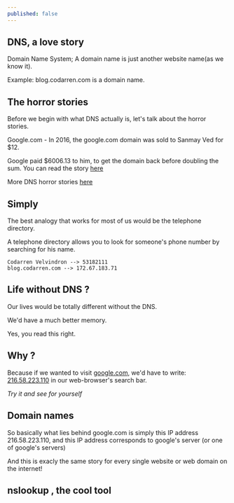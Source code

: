 ```yaml
---
published: false
---
```

## DNS, a love story
Domain Name System; A domain name is just another website name(as we know it).

Example: blog.codarren.com is a domain name.

## The horror stories
Before we begin with what DNS actually is, let's talk about the horror stories.

Google.com - In 2016, the google.com domain was sold to Sanmay Ved for $12. 

Google paid $6006.13 to him, to get the domain back before doubling the sum.
You can read the story [here](https://www.theverge.com/2016/1/29/10868404/google-reveals-how-much-it-paid-the-guy-who-bought-google-com)


More DNS horror stories [here](https://bluecatnetworks.com/blog/6-dns-horror-stories-halloween/)

## Simply
The best analogy that works for most of us would be the telephone directory.

A telephone directory allows you to look for someone's phone number by searching for his name.

```
Codarren Velvindron --> 53182111
blog.codarren.com --> 172.67.183.71
```

## Life without DNS ?
Our lives would be totally different without the DNS.

We'd have a much better memory.

Yes, you read this right.

## Why ?
Because if we wanted to visit [google.com](https://google.com), we'd have to write:
[216.58.223.110](https://216.58.223.110) in our web-browser's search bar.

*Try it and see for yourself*

## Domain names
So basically what lies behind google.com is simply this IP address 216.58.223.110, and this IP address corresponds to google's server (or one of google's servers)

And this is exacly the same story for every single website or web domain on the internet!

## nslookup , the cool tool


